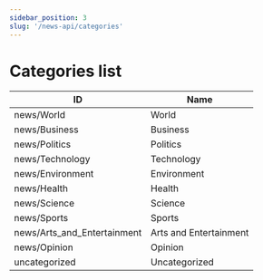 ```yaml
---
sidebar_position: 3
slug: '/news-api/categories'
---
```


# Categories list

| ID                          | Name                   |
|-----------------------------|------------------------|
| news/World                  | World                  |
| news/Business               | Business               |
| news/Politics               | Politics               |
| news/Technology             | Technology             |
| news/Environment            | Environment            |
| news/Health                 | Health                 |
| news/Science                | Science                |
| news/Sports                 | Sports                 |
| news/Arts_and_Entertainment | Arts and Entertainment |
| news/Opinion                | Opinion                |
| uncategorized               | Uncategorized          |
